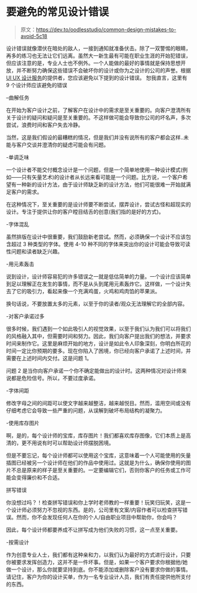 # 要避免的常见设计错误

> 原文：<https://dev.to/oodlesstudio/common-design-mistakes-to-avoid-5c18>

设计错误就像潜伏在暗处的敌人，一接到通知就准备伏击。除了一双警惕的眼睛，再多的练习也无法让它们远离。虽然大一新生最有可能在职业生涯的开始犯错误，但应该注意的是，专业人士也不例外。一个人能做的最好的事情就是保持思想开放，并不断努力确保这些错误不会破坏你的设计或你为之设计的公司的声誉。根据 [UI UX 设计服务](https://www.oodlesstudio.com/ui-ux-design-services/)的提供者，您应该避免以下提到的设计错误。
恕我直言，这里有 9 个设计师应该避免的错误

–曲解任务

在开始为客户设计之前，了解客户在设计中的需求是至关重要的。向客户澄清所有关于设计的疑问和疑问是至关重要的。不这样做可能会导致你公司的坏名声，多次尝试，浪费时间和客户失去冷静。

当然，这是我们假设的最糟糕的情况，但是我们并没有说所有的客户都会这样..未能与客户交谈并澄清你的疑虑可能会有问题。

-单调乏味

一个设计者不能交付概念设计是一个问题，但是一个简单地使用一种设计模式(例如——只有矢量艺术)的设计者从长远来看可能是一个问题。比方说，一个客户希望有一种新的设计方法，由于设计师缺乏新的设计方法，他们可能很难一开始就满足客户的需求。

在这种情况下，至关重要的是设计师要不断尝试，摆弄设计，尝试古怪和超现实的设计。专注于提供让你的客户瞠目结舌的创意(我们指的是好的方式)。

-字体混乱

虽然排版在设计中很重要，我们鼓励新老尝试。然而，必须确保一个设计不应该包含超过 3 种类型的字体。使用 4-10 种不同的字体来突出你的设计可能会导致可读性问题和读者缺乏兴趣。

-用元素轰击

说到设计，设计师容易犯的许多错误之一就是低估简单的力量。一个设计应该简单到足以理解正在发生的事情，而不是从头到尾用元素轰炸它。这样做，一个设计失去了它的吸引力，看起来像一个充满鸡蛋，火鸡和鸡肉馅的苹果派。

换句话说，不要放置太多的元素，以至于你的读者/观众无法理解它的全部内容。

-对客户承诺过多

很多时候，我们遇到一个如此吸引人的视觉效果，以至于我们认为我们可以将我们的风格融入其中，但需要时间和努力。因此，我们向客户提出我们的想法，并要求时间来制作它。这里是麻烦开始的地方，设计是如此令人印象深刻，你明白所花的时间一定比你预期的要多。现在你陷入了困境，你已经向客户承诺了上述时间，并需要在上述时间内交付。这是问题 1。

问题 2 是当你向客户承诺一个你不确定能做出的设计时。这两种情况对设计师来说都是危险信号。所以，不要过度承诺。

-字体间距

修改字母之间的间距可以使文字越来越整洁，越来越悦目。然而，滥用空间或没有仔细考虑它会导致一些严重的问题，从误解到破坏布局结构的凝聚力。

-使用库存图片

啊，是的，每个设计师的宝库，库存图片！我们都喜欢库存图像，它们本质上是高清的，更不用说有时可以帮助设计师摆脱困境。

但是不要忘记，每个设计师都可以使用这个宝库，这意味着一个人可能使用的矢量插图已经被另一个设计师在他们的作品中使用过。这就是为什么，确保你使用的图片不总是原来的样子是至关重要的。一定要编辑它们，否则你客户的任务或工作可能会变得廉价和不合适。

拼写错误

你没想过吗？！检查拼写错误和你上学时老师教的一样重要！玩笑归玩笑，这是一个设计师必须努力不忽视的东西。是的，公司里有文案/内容作者可以检查拼写错误。然而，你不会发现任何人在你的个人/自由职业项目中帮助你，你会吗？

因此，每个设计师都要养成不让拼写成为他们失败的习惯，这一点至关重要。

-按需设计

作为创意专业人士，我们都有这种亲和力，以我们认为最好的方式进行设计，只要你被要求发挥创造力，这并不是一件坏事。但是，如果一个客户要求你根据他/她做一个设计，那么你就要坚持到底。你不能添加或删除客户没有要求你做的事情。请记住，客户为你的设计买单，作为一名专业设计人员，我们有责任提供他所支付的东西。